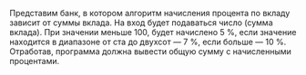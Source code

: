 Представим банк, в котором алгоритм начисления процента по вкладу зависит от суммы вклада. На вход будет подаваться число (сумма вклада). При значении меньше 100, будет начислено 5 %, если значение находится в диапазоне от ста до двухсот — 7 %, если больше — 10 %. Отработав, программа должна вывести общую сумму с начисленными процентами.
